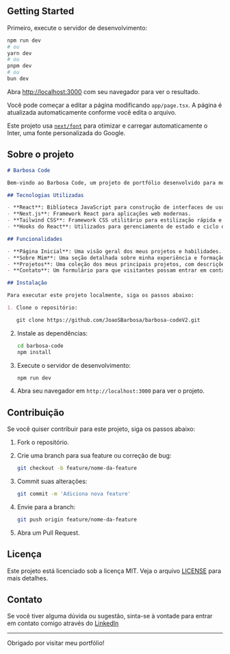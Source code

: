 ## Getting Started

Primeiro, execute o servidor de desenvolvimento:

```bash
npm run dev
# ou
yarn dev
# ou
pnpm dev
# ou
bun dev
```

Abra [http://localhost:3000](http://localhost:3000) com seu navegador para ver o resultado.

Você pode começar a editar a página modificando `app/page.tsx`. A página é atualizada automaticamente conforme você edita o arquivo.

Este projeto usa [`next/font`](https://nextjs.org/docs/basic-features/font-optimization) para otimizar e carregar automaticamente o Inter, uma fonte personalizada do Google.

## Sobre o projeto

```markdown
# Barbosa Code

Bem-vindo ao Barbosa Code, um projeto de portfólio desenvolvido para mostrar minhas habilidades e projetos. Este portfólio foi construído utilizando React, Next.js e Tailwind CSS, seguindo as melhores práticas de desenvolvimento e utilizando hooks do React.

## Tecnologias Utilizadas

- **React**: Biblioteca JavaScript para construção de interfaces de usuário.
- **Next.js**: Framework React para aplicações web modernas.
- **Tailwind CSS**: Framework CSS utilitário para estilização rápida e eficiente.
- **Hooks do React**: Utilizados para gerenciamento de estado e ciclo de vida de componentes funcionais.

## Funcionalidades

- **Página Inicial**: Uma visão geral dos meus projetos e habilidades.
- **Sobre Mim**: Uma seção detalhada sobre minha experiência e formação.
- **Projetos**: Uma coleção dos meus principais projetos, com descrições e links para os repositórios.
- **Contato**: Um formulário para que visitantes possam entrar em contato comigo.

## Instalação

Para executar este projeto localmente, siga os passos abaixo:

1. Clone o repositório:

   git clone https://github.com/JoaoSBarbosa/barbosa-codeV2.git
```

2. Instale as dependências:

   ```bash
   cd barbosa-code
   npm install
   ```

3. Execute o servidor de desenvolvimento:

   ```bash
   npm run dev
   ```

4. Abra seu navegador em `http://localhost:3000` para ver o projeto.

## Contribuição

Se você quiser contribuir para este projeto, siga os passos abaixo:

1. Fork o repositório.
2. Crie uma branch para sua feature ou correção de bug:

   ```bash
   git checkout -b feature/nome-da-feature
   ```

3. Commit suas alterações:

   ```bash
   git commit -m 'Adiciona nova feature'
   ```

4. Envie para a branch:

   ```bash
   git push origin feature/nome-da-feature
   ```

5. Abra um Pull Request.

## Licença

Este projeto está licenciado sob a licença MIT. Veja o arquivo [LICENSE](LICENSE) para mais detalhes.

## Contato

Se você tiver alguma dúvida ou sugestão, sinta-se à vontade para entrar em contato comigo através do [LinkedIn](https://www.linkedin.com/in/devjbarbosa/)

---

Obrigado por visitar meu portfólio!
